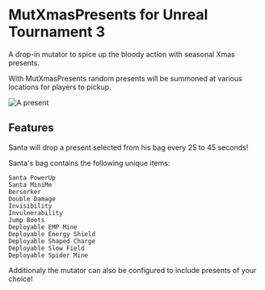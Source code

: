 # MutXmasPresents for Unreal Tournament 3

A drop-in mutator to spice up the bloody action with seasonal Xmas presents.

With MutXmasPresents random presents will be summoned at various locations for players to pickup. 

![A present](https://user-images.githubusercontent.com/808593/207734615-e572c48d-d5b7-43d8-b90a-3424e2e6fd70.jpg)

## Features

Santa will drop a present selected from his bag every 25 to 45 seconds!

Santa's bag contains the following unique items:

    Santa PowerUp
    Santa MiniMe
    Berserker
    Double Damage
    Invisibility
    Invulnerability
    Jump Boots
    Deployable EMP Mine
    Deployable Energy Shield
    Deployable Shaped Charge
    Deployable Slow Field
    Deployable Spider Mine

Additionaly the mutator can also be configured to include presents of your choice!

